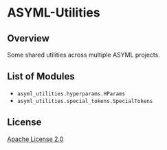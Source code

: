 # ASYML-Utilities

## Overview
Some shared utilities across multiple ASYML projects.

## List of Modules
* `asyml_utilities.hyperparams.HParams`
* `asyml_utilities.special_tokens.SpecialTokens`

## License
[Apache License 2.0](./LICENSE)
